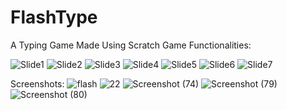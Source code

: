 # FlashType
A Typing Game Made Using Scratch
Game Functionalities:

![Slide1](https://github.com/SumaitaB/FlashType/assets/51522304/c685da68-fa14-4255-9267-826f204798ef)
![Slide2](https://github.com/SumaitaB/FlashType/assets/51522304/3317b318-746b-45db-99d2-42bb671fc534)
![Slide3](https://github.com/SumaitaB/FlashType/assets/51522304/593507b4-5fcd-4e47-beec-94fbcb2061a2)
![Slide4](https://github.com/SumaitaB/FlashType/assets/51522304/60b08960-e5ce-4d9f-a45d-1dfe8aea94b7)
![Slide5](https://github.com/SumaitaB/FlashType/assets/51522304/d213f740-9538-443b-955e-11e79607414b)
![Slide6](https://github.com/SumaitaB/FlashType/assets/51522304/e65b03a5-9bdb-43b8-9a91-b011b20243b9)
![Slide7](https://github.com/SumaitaB/FlashType/assets/51522304/ed5e4605-587f-4304-aac5-3d1d1a7610ab)

Screenshots:
![flash](https://github.com/SumaitaB/FlashType/assets/51522304/534b821f-2ff9-4a68-a791-34ba661ecfd7)
![22](https://github.com/SumaitaB/FlashType/assets/51522304/b0abc8c7-2f07-442f-bc1d-0d082bf08b63)
![Screenshot (74)](https://github.com/SumaitaB/FlashType/assets/51522304/30d17120-1e21-48f4-b347-95832267712b)
![Screenshot (79)](https://github.com/SumaitaB/FlashType/assets/51522304/17fab346-6e66-44e9-9885-18db61e069f7)
![Screenshot (80)](https://github.com/SumaitaB/FlashType/assets/51522304/2698ba49-2c77-433b-b94a-46268dbac36d)




